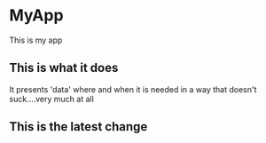 # MyApp
This is my app
## This is what it does
It presents 'data' where and when it is needed in a way that doesn't suck....very much at all
## This is the latest change
